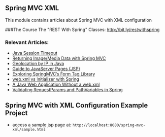 ## Spring MVC XML

This module contains articles about Spring MVC with XML configuration

###The Course
The "REST With Spring" Classes: http://bit.ly/restwithspring

### Relevant Articles: 
- [Java Session Timeout](http://www.baeldung.com/servlet-session-timeout)
- [Returning Image/Media Data with Spring MVC](http://www.baeldung.com/spring-mvc-image-media-data)
- [Geolocation by IP in Java](http://www.baeldung.com/geolocation-by-ip-with-maxmind)
- [Guide to JavaServer Pages (JSP)](http://www.baeldung.com/jsp)
- [Exploring SpringMVC’s Form Tag Library](http://www.baeldung.com/spring-mvc-form-tags)
- [web.xml vs Initializer with Spring](http://www.baeldung.com/spring-xml-vs-java-config)
- [A Java Web Application Without a web.xml](https://www.baeldung.com/java-web-app-without-web-xml)
- [Validating RequestParams and PathVariables in Spring](https://www.baeldung.com/spring-validate-requestparam-pathvariable)

## Spring MVC with XML Configuration Example Project
- access a sample jsp page at: `http://localhost:8080/spring-mvc-xml/sample.html`

